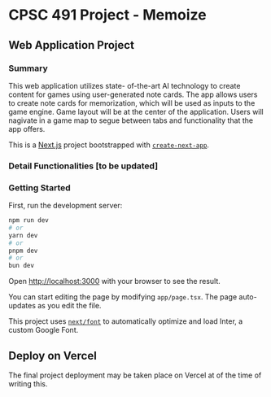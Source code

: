 # CPSC 491 Project - Memoize
## Web Application Project

### Summary
This web application utilizes state- of-the-art AI technology to create content for games using user-generated note cards. The app allows users to create note cards for memorization, which will be used as inputs to the game engine. Game layout will be at the center of the application. Users will nagivate in a game map to segue between tabs and functionality that the app offers.

This is a [Next.js](https://nextjs.org/) project bootstrapped with [`create-next-app`](https://github.com/vercel/next.js/tree/canary/packages/create-next-app).

### Detail Functionalities [to be updated]


### Getting Started

First, run the development server:

```bash
npm run dev
# or
yarn dev
# or
pnpm dev
# or
bun dev
```

Open [http://localhost:3000](http://localhost:3000) with your browser to see the result.

You can start editing the page by modifying `app/page.tsx`. The page auto-updates as you edit the file.

This project uses [`next/font`](https://nextjs.org/docs/basic-features/font-optimization) to automatically optimize and load Inter, a custom Google Font.

## Deploy on Vercel
The final project deployment may be taken place on Vercel at of the time of writing this.